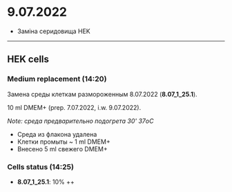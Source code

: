 9.07.2022
==========

- Заміна серидовища HEK

---

## HEK cells
### Medium replacement (14:20)
Замена среды клеткам размороженным 8.07.2022 (**8.07_1_25.1**).

10 ml DMEM+ (prep. 7.07.2022, i.w. 9.07.2022).

*Note: среда предварительно подогрета 30' 37oC*

- Среда из флакона удалена
- Клетки промыты \~ 1 ml DMEM+
- Внесено 5 ml свежего DMEM+

### Cells status (14:25)
- **8.07_1_25.1**: 10% ++


